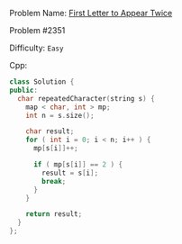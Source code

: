Problem Name: [First Letter to Appear Twice](https://leetcode.com/problems/first-letter-to-appear-twice/)

Problem #2351

Difficulty: `Easy`

Cpp:

```cpp
class Solution {
public:
  char repeatedCharacter(string s) {
    map < char, int > mp;
    int n = s.size();

    char result;
    for ( int i = 0; i < n; i++ ) {
      mp[s[i]]++;

      if ( mp[s[i]] == 2 ) {
        result = s[i];
        break;
      }
    }

    return result;
  }
};
```
